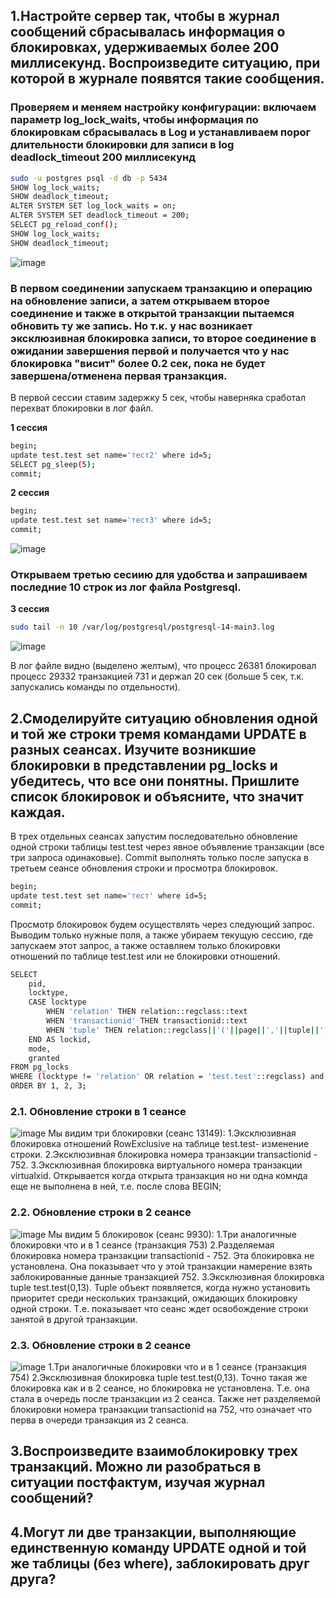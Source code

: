 ## 1.Настройте сервер так, чтобы в журнал сообщений сбрасывалась информация о блокировках, удерживаемых более 200 миллисекунд. Воспроизведите ситуацию, при которой в журнале появятся такие сообщения.
### Проверяем и меняем настройку конфигурации: включаем параметр log_lock_waits, чтобы информация по блокировкам сбрасывалась в Log и устанавливаем порог длительности блокировки для записи в log deadlock_timeout 200 миллисекунд
```Bash
sudo -u postgres psql -d db -p 5434
SHOW log_lock_waits;
SHOW deadlock_timeout;
ALTER SYSTEM SET log_lock_waits = on;
ALTER SYSTEM SET deadlock_timeout = 200;
SELECT pg_reload_conf();
SHOW log_lock_waits;
SHOW deadlock_timeout;
```
![image](https://github.com/user-attachments/assets/f8b69514-c63d-404f-ab3b-fd5fc38fcfa0)

### В первом соединении запускаем транзакцию и операцию на обновление записи, а затем открываем второе соединение и также в открытой транзакции пытаемся обновить ту же запись. Но т.к. у нас возникает эксклюзивная блокировка записи, то второе соединение в ожидании завершения первой и получается что у нас блокировка "висит" более 0.2 сек, пока не будет завершена/отменена первая транзакция.
В первой сессии ставим задержку 5 сек, чтобы наверняка сработал перехват блокировки в лог файл.

**1 сессия**
```Bash
begin;
update test.test set name='тест2' where id=5;
SELECT pg_sleep(5);
commit;
```
**2 сессия**
```Bash
begin;
update test.test set name='тест3' where id=5;
commit;
```
![image](https://github.com/user-attachments/assets/cebc8f81-3a12-4de8-b9b9-2dea10e0794d)

### Открываем третью сесиию для удобства и запрашиваем последние 10 строк из лог файла Postgresql. 
**3 сессия**
```Bash
sudo tail -n 10 /var/log/postgresql/postgresql-14-main3.log
```
![image](https://github.com/user-attachments/assets/77a9533b-7dc4-4724-a179-cc093c2df73d)

В лог файле видно (выделено желтым), что процесс 26381 блокировал процесс 29332 транзакцией 731  и держал 20 сек (больше 5 сек, т.к. запускались команды по отдельности).

## 2.Смоделируйте ситуацию обновления одной и той же строки тремя командами UPDATE в разных сеансах. Изучите возникшие блокировки в представлении pg_locks и убедитесь, что все они понятны. Пришлите список блокировок и объясните, что значит каждая.
В трех отдельных сеансах запустим последовательно обновление одной строки таблицы test.test через явное объявление транзакции (все три запроса одинаковые). Commit выполнять только после запуска в третьем сеансе обновления строки и просмотра блокировок.
```Bash
begin;
update test.test set name='тест' where id=5;
commit;
```
Просмотр блокировок будем осуществлять через следующий запрос. Выводим только нужные поля, а также убираем текущую сессию, где запускаем этот запрос, а также оставляем только блокировки отношений по таблице test.test или не блокировки отношений. 
```Bash
SELECT 
    pid, 
    locktype, 
    CASE locktype
        WHEN 'relation' THEN relation::regclass::text
        WHEN 'transactionid' THEN transactionid::text
        WHEN 'tuple' THEN relation::regclass||'('||page||','||tuple||')'
    END AS lockid,
    mode, 
    granted 
FROM pg_locks
WHERE (locktype != 'relation' OR relation = 'test.test'::regclass) and pid!=pg_backend_pid()
ORDER BY 1, 2, 3;
```

### 2.1. Обновление строки в 1 сеансе
![image](https://github.com/user-attachments/assets/d01d400f-cf9c-4bd3-bc61-8fd6e7a22369)
Мы видим три блокировки (сеанс 13149):
1.Эксклюзивная блокировка отношений RowExclusive	на таблице test.test- изменение строки.
2.Эксклюзивная блокировка номера транзакции transactionid - 752.
3.Эксклюзивная блокировка виртуального номера транзакции virtualxid. Открывается когда открыта транзакция но ни одна комнда еще не выполнена в ней, т.е. после слова BEGIN;

### 2.2. Обновление строки в 2 сеансе
![image](https://github.com/user-attachments/assets/76f30d95-6f78-4b36-9045-1037033c4931)
Мы видим 5 блокировок (сеанс 9930):
1.Три аналогичные блокировки что и в 1 сеансе (транзакция 753)
2.Разделяемая блокировка номера транзакции transactionid - 752. Эта блокировка не установлена. Она показывает что у этой транзакции намерение взять заблокированные данные транзакцией 752.
3.Эксклюзивная блокировка tuple test.test(0,13). Tuple объект появляется, когда нужно установить приоритет среди нескольких транзакций, ожидающих блокировку одной строки. Т.е. показывает что сеанс ждет освобождение строки занятой в другой транзакции.

### 2.3. Обновление строки в 2 сеансе
![image](https://github.com/user-attachments/assets/ab3040c9-33c2-4538-95ab-19a799911257)
1.Три аналогичные блокировки что и в 1 сеансе (транзакция 754)
2.Эксклюзивная блокировка tuple test.test(0,13). Точно такая же блокировка как и в 2 сеансе, но блокировка не установлена. Т.е. она стала в очередь после транзакции из 2 сеанса. 
Также нет разделяемой блокировки номера транзакции transactionid на 752, что означает что перва в очереди транзакция из 2 сеанса. 




## 3.Воспроизведите взаимоблокировку трех транзакций. Можно ли разобраться в ситуации постфактум, изучая журнал сообщений?
## 4.Могут ли две транзакции, выполняющие единственную команду UPDATE одной и той же таблицы (без where), заблокировать друг друга?
